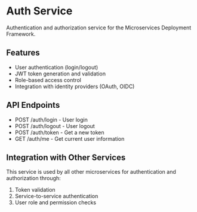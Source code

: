 # Auth Service

Authentication and authorization service for the Microservices Deployment Framework.

## Features

- User authentication (login/logout)
- JWT token generation and validation
- Role-based access control
- Integration with identity providers (OAuth, OIDC)

## API Endpoints

- POST /auth/login - User login
- POST /auth/logout - User logout
- POST /auth/token - Get a new token
- GET /auth/me - Get current user information

## Integration with Other Services

This service is used by all other microservices for authentication and authorization through:

1. Token validation
2. Service-to-service authentication
3. User role and permission checks 